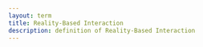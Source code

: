 ```yaml
---
layout: term
title: Reality-Based Interaction
description: definition of Reality-Based Interaction
---
```

